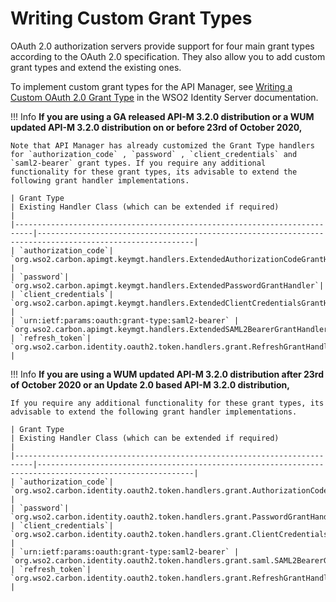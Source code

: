 # Writing Custom Grant Types

OAuth 2.0 authorization servers provide support for four main grant types according to the OAuth 2.0 specification. They also allow you to add custom grant types and extend the existing ones.

To implement custom grant types for the API Manager, see [Writing a Custom OAuth 2.0 Grant Type](https://is.docs.wso2.com/en/5.10.0/learn/writing-a-custom-oauth-2.0-grant-type/) in the WSO2 Identity Server documentation.

!!! Info 
    **If you are using a GA released API-M 3.2.0 distribution or a WUM updated API-M 3.2.0 distribution on or before 23rd of October 2020,**

    Note that API Manager has already customized the Grant Type handlers for `authorization_code` , `password` , `client_credentials` and `saml2-bearer` grant types. If you require any additional functionality for these grant types, its advisable to extend the following grant handler implementations.

    | Grant Type                                                               | Existing Handler Class (which can be extended if required)                                              |
    |--------------------------------------------------------------------------|---------------------------------------------------------------------------------------------------------|
    | `authorization_code`| `org.wso2.carbon.apimgt.keymgt.handlers.ExtendedAuthorizationCodeGrantHandler` |
    | `password`| `org.wso2.carbon.apimgt.keymgt.handlers.ExtendedPasswordGrantHandler`|
    | `client_credentials`| `org.wso2.carbon.apimgt.keymgt.handlers.ExtendedClientCredentialsGrantHandler` |
    | `urn:ietf:params:oauth:grant-type:saml2-bearer` | `org.wso2.carbon.apimgt.keymgt.handlers.ExtendedSAML2BearerGrantHandler`|
    | `refresh_token`| `org.wso2.carbon.identity.oauth2.token.handlers.grant.RefreshGrantHandler` |

!!! Info 
    **If you are using a WUM updated API-M 3.2.0 distribution after 23rd of October 2020 or an Update 2.0 based API-M 3.2.0 distribution,**

    If you require any additional functionality for these grant types, its advisable to extend the following grant handler implementations.

    | Grant Type                                                               | Existing Handler Class (which can be extended if required)                                              |
    |--------------------------------------------------------------------------|---------------------------------------------------------------------------------------------------------|
    | `authorization_code`| `org.wso2.carbon.identity.oauth2.token.handlers.grant.AuthorizationCodeGrantHandler` |
    | `password`| `org.wso2.carbon.identity.oauth2.token.handlers.grant.PasswordGrantHandler`|
    | `client_credentials`| `org.wso2.carbon.identity.oauth2.token.handlers.grant.ClientCredentialsGrantHandler` |
    | `urn:ietf:params:oauth:grant-type:saml2-bearer` | `org.wso2.carbon.identity.oauth2.token.handlers.grant.saml.SAML2BearerGrantHandler`|
    | `refresh_token`| `org.wso2.carbon.identity.oauth2.token.handlers.grant.RefreshGrantHandler` |